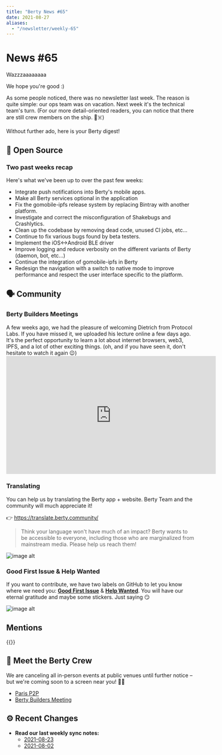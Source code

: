 ```yaml
---
title: "Berty News #65"
date: 2021-08-27
aliases:
  - "/newsletter/weekly-65"
---
```


# News #65

Wazzzaaaaaaaa


We hope you're good :)

As some people noticed, there was no newsletter last week. The reason is quite simple: our ops team was on vacation. Next week it's the technical team's turn. (For our more detail-oriented readers, you can notice that there are still crew members on the ship. 🏴☠️)

Without further ado, here is your Berty digest!

## 🚀 Open Source


### Two past weeks recap

Here's what we've been up to over the past few weeks:
* Integrate push notifications into Berty's mobile apps.
* Make all Berty services optional in the application
* Fix the gomobile-ipfs release system by replacing Bintray with another platform.
* Investigate and correct the misconfiguration of Shakebugs and Crashlytics.
* Clean up the codebase by removing dead code, unused CI jobs, etc...
* Continue to fix various bugs found by beta testers.
* Implement the iOS<->Android BLE driver
* Improve logging and reduce verbosity on the different variants of Berty (daemon, bot, etc...)
* Continue the integration of gomobile-ipfs in Berty
* Redesign the navigation with a switch to native mode to improve performance and respect the user interface specific to the platform.



## 🗣️ Community


### Berty Builders Meetings

A few weeks ago, we had the pleasure of welcoming Dietrich from Protocol Labs. If you have missed it, we uploaded his lecture online a few days ago.  It's the perfect opportunity to learn a lot about internet browsers, web3, IPFS, and a lot of other exciting things. (oh, and if you have seen it, don't hesitate to watch it again 😉) <iframe width="560" height="315" src="https://www.youtube.com/embed/CTiTiNqe7x0" title="YouTube video player" frameborder="0" allow="accelerometer; autoplay; clipboard-write; encrypted-media; gyroscope; picture-in-picture" allowfullscreen mark="crwd-mark"></iframe>


### Translating

You can help us by translating the Berty app + website. Berty Team and the community will much appreciate it!

👉 https://translate.berty.community/

> Think your language won't have much of an impact? Berty wants to be accessible to everyone, including those who are marginalized from mainstream media. Please help us reach them!

![image alt](https://media.giphy.com/media/26BRDvCpnEukGhmHC/giphy.gif)

### Good First Issue & Help Wanted

If you want to contribute, we have two labels on GitHub to let you know where we need you: [**Good First Issue**](https://github.com/issues?q=is%3Aissue+is%3Aopen+org%3Aberty+label%3A%22good+first+issue%22+sort%3Aupdated-desc) & [**Help Wanted**](https://github.com/issues?q=is%3Aissue+is%3Aopen+org%3Aberty+label%3A%22help+wanted%22+sort%3Aupdated-desc+). You will have our eternal gratitude and maybe some stickers. Just saying 😏

![image alt](https://media.giphy.com/media/14jQC2AONxNBHq/giphy.gif)

## Mentions


{{<tweet id="1425520313509556230">}}




## 🎉 Meet the Berty Crew

We are canceling all in-person events at public venues until further notice – but we're coming soon to a screen near you! 🚧🚧

* [Paris P2P](https://p2p.paris/)
* [Berty Builders Meeting](https://www.meetup.com/berty-hq/)

## ⚙️ Recent Changes

* **Read our last weekly sync notes:**
    * [2021-08-23](https://github.com/berty/community/blob/master/meeting-notes/2021/Q3/2021-08-23--staff-team-weekly-sync.md)
    * [2021-08-02](https://github.com/berty/community/blob/master/meeting-notes/2021/Q2/2021-08-02--staff-team-weekly-sync.md)

